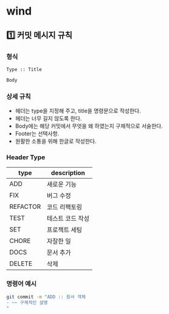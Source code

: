 # wind

## 1️⃣ 커밋 메시지 규칙

### 형식
```
Type :: Title

Body
```

### 상세 규칙
- 헤더는 type을 지정해 주고, title을 명령문으로 작성한다.
- 헤더는 너무 길지 않도록 한다.
- Body에는 해당 커밋에서 무엇을 왜 하였는지 구체적으로 서술한다.
- Footer는 선택사항.
- 원활한 소통을 위해 한글로 작성한다.

### Header Type
| type | description |
| --- | --- |
| ADD | 새로운 기능 |
| FIX | 버그 수정 |
| REFACTOR | 코드 리팩토링 |
| TEST | 테스트 코드 작성 |
| SET | 프로젝트 세팅 |
| CHORE | 자잘한 일 |
| DOCS | 문서 추가 |
| DELETE | 삭제 |

### 명령어 예시
```bash
git commit -m "ADD :: 원서 객체
- ~~ 구체적인 설명
"
```
